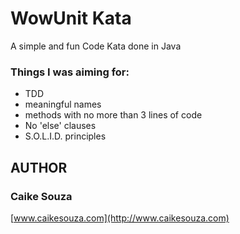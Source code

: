 WowUnit Kata
=========

A simple and fun Code Kata done in Java


### Things I was aiming for: 

*	TDD
* meaningful names
* methods with no more than 3 lines of code
* No 'else' clauses
* S.O.L.I.D. principles

## AUTHOR

### **Caike Souza**

[www.caikesouza.com](http://www.caikesouza.com)




